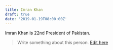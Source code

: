 ```yaml
---
title: Imran Khan
draft: true
date: '2019-01-19T08:00:00Z'
---
```


<p class="lead">Imran Khan is 22nd President of Pakistan.</p>

> Write something about this person. [Edit here](https://www.github.com/localpk/content)
